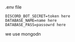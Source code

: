 .env file
```
DISCORD_BOT_SECRET=token here
DATABASE_NAME=name here
DATABASE_PASS=passowrd here
```
we use mongodn
